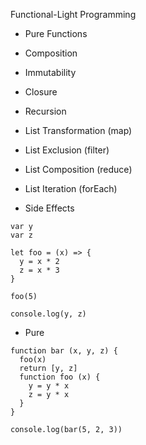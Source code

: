 Functional-Light Programming
- Pure Functions
- Composition
- Immutability
- Closure
- Recursion
- List Transformation (map)
- List Exclusion (filter)
- List Composition (reduce)
- List Iteration (forEach)


- Side Effects

```
var y
var z

let foo = (x) => {
  y = x * 2
  z = x * 3
}

foo(5)

console.log(y, z)
```

- Pure
```
function bar (x, y, z) {
  foo(x)
  return [y, z]
  function foo (x) {
    y = y * x
    z = y * x
  }
}

console.log(bar(5, 2, 3))

```
